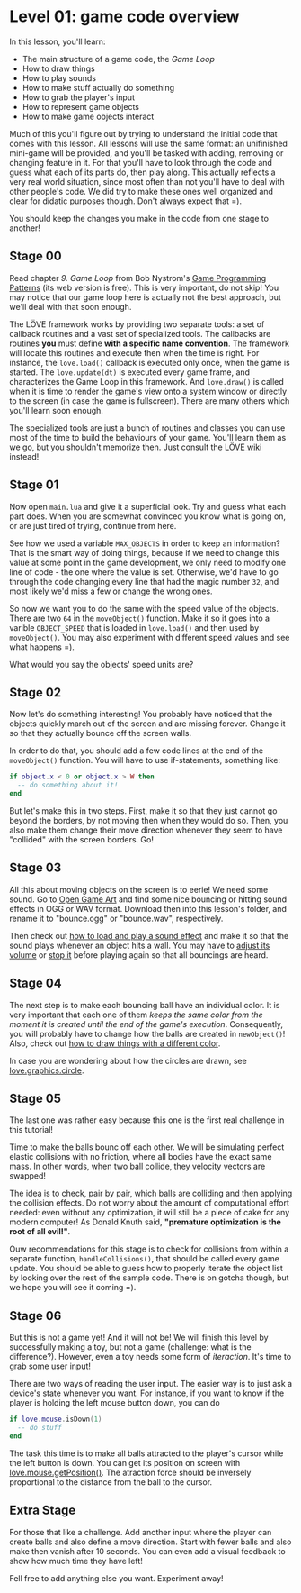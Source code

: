 
Level 01: game code overview
============================

In this lesson, you'll learn:

* The main structure of a game code, the *Game Loop*
* How to draw things
* How to play sounds
* How to make stuff actually do something
* How to grab the player's input
* How to represent game objects
* How to make game objects interact

Much of this you'll figure out by trying to understand the initial code that
comes with this lesson. All lessons will use the same format: an unifinished
mini-game will be provided, and you'll be tasked with adding, removing or
changing feature in it. For that you'll have to look through the code and guess
what each of its parts do, then play along. This actually reflects a very real
world situation, since most often than not you'll have to deal with other
people's code. We did try to make these ones well organized and clear for
didatic purposes though. Don't always expect that =).

You should keep the changes you make in the code from one stage to another!

Stage 00
--------

Read chapter *9. Game Loop* from Bob Nystrom's
[Game Programming Patterns](http://gameprogrammingpatterns.com/contents.html)
(its web version is free). This is very important, do not skip! You may notice
that our game loop here is actually not the best approach, but we'll deal with
that soon enough.

The LÖVE framework works by providing two separate tools: a set of callback
routines and a vast set of specialized tools. The callbacks are routines **you**
must define **with a specific name convention**. The framework will locate this
routines and execute then when the time is right. For instance, the
`love.load()` callback is executed only once, when the game is started. The
`love.update(dt)` is executed every game frame, and characterizes the Game Loop
in this framework. And `love.draw()` is called when it is time to render the
game's view onto a system window or directly to the screen (in case the game is
fullscreen). There are many others which you'll learn soon enough.

The specialized tools are just a bunch of routines and classes you can use most
of the time to build the behaviours of your game. You'll learn them as we go,
but you shouldn't memorize then. Just consult the [LÖVE
wiki](https://love2d.org/wiki/Main_Page) instead!

Stage 01
--------
Now open `main.lua` and give it a superficial look. Try and guess what each part
does. When you are somewhat convinced you know what is going on, or are just
tired of trying, continue from here.

See how we used a variable `MAX_OBJECTS` in order to keep an information? That
is the smart way of doing things, because if we need to change this value at
some point in the game development, we only need to modify one line of code -
the one where the value is set. Otherwise, we'd have to go through the code
changing every line that had the magic number `32`, and most likely we'd miss a
few or change the wrong ones.

So now we want you to do the same with the speed value of the objects. There are
two `64` in the `moveObject()` function. Make it so it goes into a varible
`OBJECT_SPEED` that is loaded in `love.load()` and then used by `moveObject()`.
You may also experiment with different speed values and see what happens =).

What would you say the objects' speed units are?

Stage 02
--------

Now let's do something interesting! You probably have noticed that the objects
quickly march out of the screen and are missing forever. Change it so that they
actually bounce off the screen walls.

In order to do that, you should add a few code lines at the end of the
`moveObject()` function. You will have to use if-statements, something like:

```lua
if object.x < 0 or object.x > W then
  -- do something about it!
end
```

But let's make this in two steps. First, make it so that they just cannot go
beyond the borders, by not moving then when they would do so. Then, you also
make them change their move direction whenever they seem to have "collided"
with the screen borders. Go!

Stage 03
--------

All this about moving objects on the screen is to eerie! We need some sound.
Go to [Open Game Art](http://opengameart.org/) and find some nice bouncing or
hitting sound effects in OGG or WAV format. Download then into this lesson's
folder, and rename it to "bounce.ogg" or "bounce.wav", respectively.

Then check out [how to load and play a sound
effect](https://love2d.org/wiki/love.audio.newSource) and make it so that the
sound plays whenever an object hits a wall. You may have to [adjust its
volume](https://love2d.org/wiki/Source:setVolume) or [stop
it](https://love2d.org/wiki/Source:stop) before playing again so that all
bouncings are heard.

Stage 04
--------

The next step is to make each bouncing ball have an individual color. It is very
important that each one of them *keeps the same color from the moment it is
created until the end of the game's execution*. Consequently, you will probably
have to change how the balls are created in `newObject()`! Also, check out [how
to draw things with a different
color](https://love2d.org/wiki/love.graphics.setColor).

In case you are wondering about how the circles are drawn, see
[love.graphics.circle](https://love2d.org/wiki/love.graphics.circle).

Stage 05
--------

The last one was rather easy because this one is the first real challenge in
this tutorial!

Time to make the balls bounc off each other. We will be simulating perfect
elastic collisions with no friction, where all bodies have the exact same mass.
In other words, when two ball collide, they velocity vectors are swapped!

The idea is to check, pair by pair, which balls are colliding and then applying
the collision effects. Do not worry about the amount of computational effort
needed: even without any optimization, it will still be a piece of cake for any
modern computer! As Donald Knuth said, **"premature optimization is the root of
all evil!"**.

Ouw recommendations for this stage is to check for collisions from within a
separate function, `handleCollisions()`, that should be called every game
update. You should be able to guess how to properly iterate the object list by
looking over the rest of the sample code. There is on gotcha though, but we hope
you will see it coming =).

Stage 06
--------

But this is not a game yet! And it will not be! We will finish this level by
successfully making a toy, but not a game (challenge: what is the difference?).
However, even a toy needs some form of *iteraction*. It's time to grab some user
input!

There are two ways of reading the user input. The easier way is to just ask a
device's state whenever you want. For instance, if you want to know if the
player is holding the left mouse button down, you can do

```lua
if love.mouse.isDown(1)
  -- do stuff
end
```

The task this time is to make all balls attracted to the player's cursor while
the left button is down. You can get its position on screen with
[love.mouse.getPosition()](https://love2d.org/wiki/love.mouse.getPosition).
The atraction force should be inversely proportional to the distance from the
ball to the cursor.

Extra Stage
-----------

For those that like a challenge. Add another input where the player can create
balls and also define a move direction. Start with fewer balls and also make
then vanish after 10 seconds. You can even add a visual feedback to show how
much time they have left!

Fell free to add anything else you want. Experiment away!

